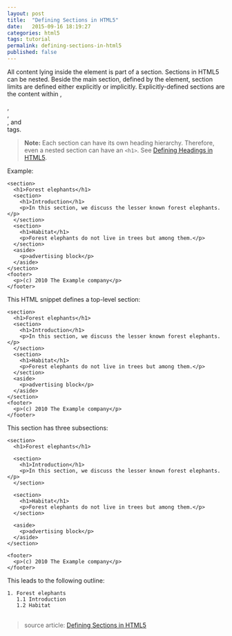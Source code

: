 ```yaml
---
layout: post
title:  "Defining Sections in HTML5"
date:   2015-09-16 18:19:27
categories: html5
tags: tutorial
permalink: defining-sections-in-html5
published: false
---
```

All content lying inside the <code class="language-markup"><body></code> element is part of a section. Sections in HTML5 can be nested. Beside the main section, defined by the <code class="language-markup"><body></code> element, section limits are defined either explicitly or implicitly. Explicitly-defined sections are the content within <code class="language-markup"><body></code>,  <code class="language-markup"><section></code>,  <code class="language-markup"><article></code>,  <code class="language-markup"><aside></code>, and <code class="language-markup"><nav></code> tags.

<div class="alert-success">
    <div class="line1"></div>
    <div class="line2"></div>
    <blockquote class="text-black"><strong>Note:</strong> Each section can have its own heading hierarchy. Therefore, even a nested section can have an <code class="language-markup">&lt;h1></code>. See <a href="https://developer.mozilla.org/en-US/docs/Sections_and_Outlines_of_an_HTML5_document#Defining_Headings_in_HTML5">Defining Headings in HTML5</a>.</blockquote>
</div>

Example:

<!-- more -->

<pre class="line-numbers">
<code class="language-markup">&lt;section>
  &lt;h1>Forest elephants&lt;/h1>
  &lt;section>
    &lt;h1>Introduction&lt;/h1>
    &lt;p>In this section, we discuss the lesser known forest elephants.&lt;/p>
  &lt;/section>
  &lt;section>
    &lt;h1>Habitat&lt;/h1>
    &lt;p>Forest elephants do not live in trees but among them.&lt;/p>
  &lt;/section>
  &lt;aside>
    &lt;p>advertising block&lt;/p>
  &lt;/aside>
&lt;/section>
&lt;footer>
  &lt;p>(c) 2010 The Example company&lt;/p>
&lt;/footer></code>
</pre>

This HTML snippet defines a top-level section:

<pre class="line-numbers">
<code class="language-markup">&lt;section>
  &lt;h1>Forest elephants&lt;/h1>
  &lt;section>
    &lt;h1>Introduction&lt;/h1>
    &lt;p>In this section, we discuss the lesser known forest elephants.&lt;/p>
  &lt;/section>
  &lt;section>
    &lt;h1>Habitat&lt;/h1>
    &lt;p>Forest elephants do not live in trees but among them.&lt;/p>
  &lt;/section>
  &lt;aside>
    &lt;p>advertising block&lt;/p>
  &lt;/aside>
&lt;/section>
&lt;footer>
  &lt;p>(c) 2010 The Example company&lt;/p>
&lt;/footer></code>
</pre>

This section has three subsections:

<pre class="line-numbers">
<code class="language-markup">&lt;section>
  &lt;h1>Forest elephants&lt;/h1>

  &lt;section>
    &lt;h1>Introduction&lt;/h1>
    &lt;p>In this section, we discuss the lesser known forest elephants.&lt;/p>
  &lt;/section>

  &lt;section>
    &lt;h1>Habitat&lt;/h1>
    &lt;p>Forest elephants do not live in trees but among them.&lt;/p>
  &lt;/section>

  &lt;aside>
    &lt;p>advertising block&lt;/p>
  &lt;/aside>
&lt;/section>

&lt;footer>
  &lt;p>(c) 2010 The Example company&lt;/p>
&lt;/footer></code>
</pre>

This leads to the following outline:

<pre class="line-numbers">
<code class="language-markup">1. Forest elephants
   1.1 Introduction
   1.2 Habitat
</code>
</pre>

> source article: <a href="https://developer.mozilla.org/en-US/docs/Web/Guide/HTML/Sections_and_Outlines_of_an_HTML5_document#Defining_Sections_in_HTML5">Defining Sections in HTML5</a>
